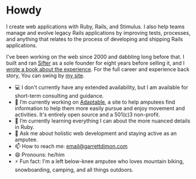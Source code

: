 # Howdy

I create web applications with Ruby, Rails, and Stimulus. I also help teams manage and evolve legacy Rails applications by improving tests, processes, and anything that relates to the process of developing and shipping Rails applications.

I've been working on the web since 2000 and dabbling long before that. I built and ran [Sifter](https://sifterapp.com) as a sole founder for eight years before selling it, and I [wrote a book about the experience](https://startingandsustaining.com). For the full career and experience back story, You can swing by [my site](https://garrettdimon.com/about/).

- 💻 I don't currently have any extended availability, but I am available for short-term consulting and guidance.
- 🔭 I’m currently working on [Adaptable](https://github.com/adaptable-org), a site to help amputees find information to help them more easily pursue and enjoy movement and activities. It's entirely open source and a 501(c)3 non-profit.
- 🌱 I’m currently learning everything I can about the more nuanced details in Ruby.
- 💬 Ask me about holistic web development and staying active as an amputee.
- 📫 How to reach me: [email@garrettdimon.com](mailto:email@garrettdimon.com)
- 😄 Pronouns: he/him
- ⚡ Fun fact: I'm a left below-knee amputee who loves mountain biking, snowboarding, camping, and all things outdoors.
